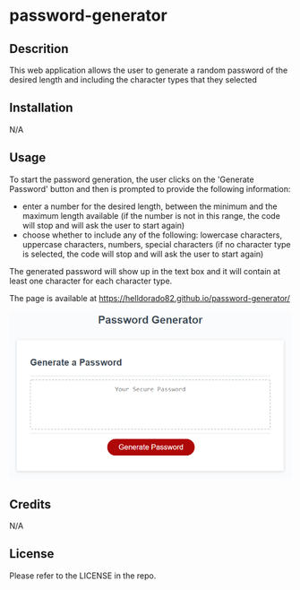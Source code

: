 # password-generator

## Descrition

This web application allows the user to generate a random password of the desired length and including the character types that they selected

## Installation

N/A

## Usage

To start the password generation, the user clicks on the 'Generate Password' button and then is prompted to provide the following information:

- enter a number for the desired length, between the minimum and the maximum length available (if the number is not in this range, the code will stop and will ask the user to start again)
- choose whether to include any of the following: lowercase characters, uppercase characters, numbers, special characters (if no character type is selected, the code will stop and will ask the user to start again)

The generated password will show up in the text box and it will contain at least one character for each character type.

The page is available at https://helldorado82.github.io/password-generator/



![page preview](images/preview.png)



## Credits

N/A

## License

Please refer to the LICENSE in the repo.

